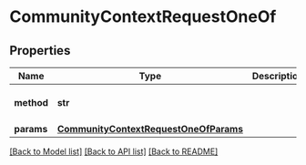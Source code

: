 # CommunityContextRequestOneOf

## Properties
Name | Type | Description | Notes
------------ | ------------- | ------------- | -------------
**method** | **str** |  | [optional]  if omitted the server will use the default value of "bridge.get_community_context"
**params** | [**CommunityContextRequestOneOfParams**](CommunityContextRequestOneOfParams.md) |  | [optional] 

[[Back to Model list]](../README.md#documentation-for-models) [[Back to API list]](../README.md#documentation-for-api-endpoints) [[Back to README]](../README.md)


